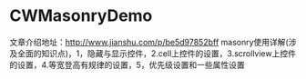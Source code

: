 # CWMasonryDemo
文章介绍地址：http://www.jianshu.com/p/be5d97852bff masonry使用详解(涉及全面的知识点)，1，隐藏与显示控件，2.cell上控件的设置，3.scrollview上控件的设置，4.等宽登高有规律的设置，5，优先级设置和一些属性设置
